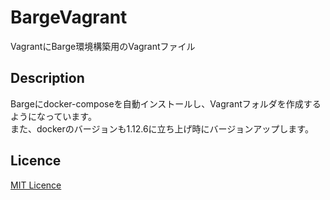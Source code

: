 BargeVagrant
====

VagrantにBarge環境構築用のVagrantファイル


## Description
Bargeにdocker-composeを自動インストールし、Vagrantフォルダを作成するようになっています。  
また、dockerのバージョンも1.12.6に立ち上げ時にバージョンアップします。

## Licence

[MIT Licence](https://github.com/tcnksm/tool/blob/master/LICENCE)